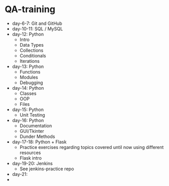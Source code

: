 # QA-training
- day-6-7: Git and GitHub
- day-10-11: SQL / MySQL
- day-12: Python
  - Intro
  - Data Types
  - Collections
  - Conditionals
  - Iterations
- day-13: Python
  - Functions
  - Modules
  - Debugging
- day-14: Python
  - Classes
  - OOP
  - Files
- day-15: Python
  - Unit Testing
- day-16: Python
  - Documentation
  - GUI/Tkinter
  - Dunder Methods
- day-17-18: Python + Flask
  - Practice exercises regarding topics covered until now using different resources
  - Flask intro
- day-19-20: Jenkins
  - See jenkins-practice repo
- day-21:
- 
